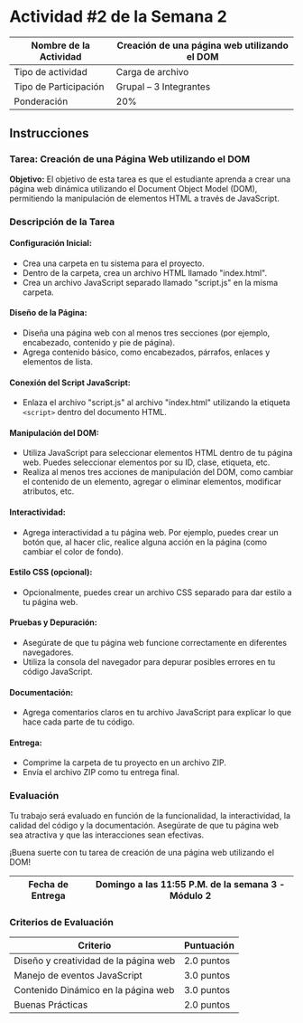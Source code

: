 # Actividad #2 de la Semana 2

| Nombre de la Actividad | Creación de una página web utilizando el DOM |
|---------|---------|
| Tipo de actividad | Carga de archivo |
| Tipo de Participación | Grupal – 3 Integrantes |
| Ponderación | 20% |

## Instrucciones

### Tarea: Creación de una Página Web utilizando el DOM

   **Objetivo:** El objetivo de esta tarea es que el estudiante aprenda a crear una página web dinámica utilizando el Document Object Model (DOM), permitiendo la manipulación de elementos HTML a través de JavaScript.

### Descripción de la Tarea

#### **Configuración Inicial:**

- Crea una carpeta en tu sistema para el proyecto.
- Dentro de la carpeta, crea un archivo HTML llamado "index.html".
- Crea un archivo JavaScript separado llamado "script.js" en la misma carpeta.

#### **Diseño de la Página:**

- Diseña una página web con al menos tres secciones (por ejemplo, encabezado, contenido y pie de página).
- Agrega contenido básico, como encabezados, párrafos, enlaces y elementos de lista.

#### **Conexión del Script JavaScript:**

- Enlaza el archivo "script.js" al archivo "index.html" utilizando la etiqueta `<script>` dentro del documento HTML.

#### **Manipulación del DOM:**

- Utiliza JavaScript para seleccionar elementos HTML dentro de tu página web. Puedes seleccionar elementos por su ID, clase, etiqueta, etc.
- Realiza al menos tres acciones de manipulación del DOM, como cambiar el contenido de un elemento, agregar o eliminar elementos, modificar atributos, etc.

#### **Interactividad:**

- Agrega interactividad a tu página web. Por ejemplo, puedes crear un botón que, al hacer clic, realice alguna acción en la página (como cambiar el color de fondo).

#### **Estilo CSS (opcional):**

- Opcionalmente, puedes crear un archivo CSS separado para dar estilo a tu página web.

#### **Pruebas y Depuración:**

- Asegúrate de que tu página web funcione correctamente en diferentes navegadores.
- Utiliza la consola del navegador para depurar posibles errores en tu código JavaScript.

#### **Documentación:**

- Agrega comentarios claros en tu archivo JavaScript para explicar lo que hace cada parte de tu código.

#### **Entrega:**

- Comprime la carpeta de tu proyecto en un archivo ZIP.
- Envía el archivo ZIP como tu entrega final.

### Evaluación

Tu trabajo será evaluado en función de la funcionalidad, la interactividad, la calidad del código y la documentación. Asegúrate de que tu página web sea atractiva y que las interacciones sean efectivas.

¡Buena suerte con tu tarea de creación de una página web utilizando el DOM!

| Fecha de Entrega | Domingo a las 11:55 P.M. de la semana 3 - Módulo 2 |
|---------|---------|

### Criterios de Evaluación

| Criterio | Puntuación |
|----------|------------|
| Diseño y creatividad de la página web | 2.0 puntos |
| Manejo de eventos JavaScript | 3.0 puntos |
| Contenido Dinámico en la página web | 3.0 puntos |
| Buenas Prácticas | 2.0 puntos |
